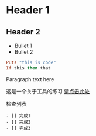 # Header 1
## Header 2

* Bullet 1
* Bullet 2

```ruby
Puts "this is code"
If this then that
```
Paragraph text here

这是一个关于工具的练习 [请点击此处](https://www.youtube.com/watch?v=p8yKoPaDqiA)

检查列表
```
- [] 完成1
- [] 完成2
- [] 完成3
```
